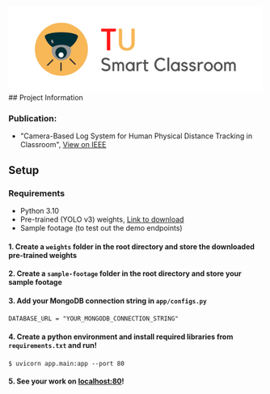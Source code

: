 <div class='display: flex; justify-content: center; align-items: center;'>
    <img src='banner.png'>
</div>
## Project Information

### Publication:

- "Camera-Based Log System for Human Physical Distance Tracking in Classroom", [View on IEEE](https://ieeexplore.ieee.org/document/9980055)

## Setup

### Requirements

- Python 3.10
- Pre-trained (YOLO v3) weights, [Link to download](https://mega.nz/folder/Wk9mhZwY#DHWTOaLFBaAlYl4u4PgC2g)
- Sample footage (to test out the demo endpoints)

#### 1. Create a `weights` folder in the root directory and store the downloaded pre-trained weights

#### 2. Create a `sample-footage` folder in the root directory and store your sample footage

#### 3. Add your MongoDB connection string in `app/configs.py`

```
DATABASE_URL = "YOUR_MONGODB_CONNECTION_STRING"
```

#### 4. Create a python environment and install required libraries from `requirements.txt` and run!

```
$ uvicorn app.main:app --port 80
```

#### 5. See your work on [localhost:80](http://localhost:80)!
